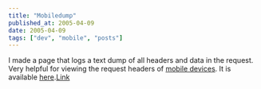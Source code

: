 ```yaml
---
title: "Mobiledump"
published_at: 2005-04-09
date: 2005-04-09
tags: ["dev", "mobile", "posts"]
---
```

I made a page that logs a text dump of all headers and data in the request. Very helpful for viewing the request headers of [mobile devices](http://www.clubmogames.com). It is available [here](http://dietrich.ganx4.com/mobiledump/).[Link](http://dietrich.ganx4.com/mobiledump/)